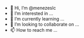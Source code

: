 - 👋 Hi, I’m @menezeslc
- 👀 I’m interested in ...
- 🌱 I’m currently learning ...
- 💞️ I’m looking to collaborate on ...
- 📫 How to reach me ...

<!---
menezeslc/menezeslc is a ✨ special ✨ repository because its `README.md` (this file) appears on your GitHub profile.
You can click the Preview link to take a look at your changes.
--->
